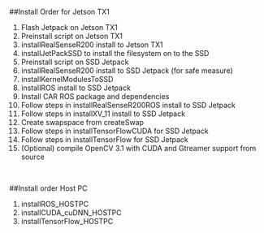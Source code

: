 ##Install Order for Jetson TX1
1. Flash Jetpack on Jetson TX1
2. Preinstall script on Jetson TX1
3. installRealSenseR200 install to Jetson TX1
4. installJetPackSSD to install the filesystem on to the SSD
5. Preinstall script on SSD Jetpack
6. installRealSenseR200 install to SSD Jetpack (for safe measure)
7. installKernelModulesToSSD
8. installROS install to SSD Jetpack
9. Install CAR ROS package and dependencies
10. Follow steps in installRealSenseR200ROS install to SSD Jetpack
11. Follow steps in installXV_11  install to SSD Jetpack
12. Create swapspace from createSwap
13. Follow steps in installTensorFlowCUDA for SSD Jetpack
14. Follow steps in installTensorFlow for SSD Jetpack
15. (Optional) compile OpenCV 3.1 with CUDA and Gtreamer support from source
<br/>

##Install order Host PC
1. installROS_HOSTPC
2. installCUDA_cuDNN_HOSTPC
3. installTensorFlow_HOSTPC

